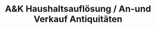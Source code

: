 ---
title: "A&K Haushaltsauflösung / An-und Verkauf Antiquitäten"
url: /wurzen/aundk-haushaltsaufloesung-an-und-verkauf-antiquitaeten/
shop: Antiquitäten
---